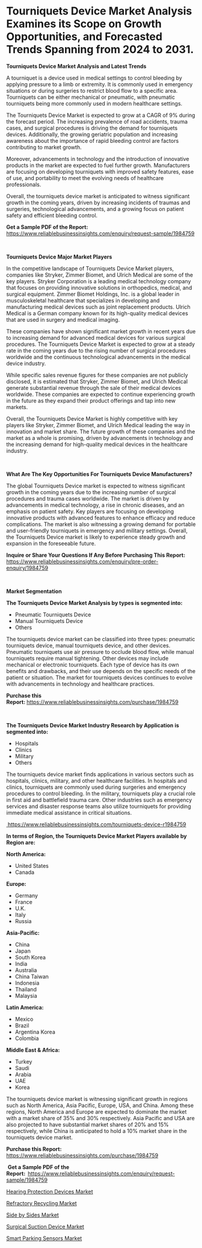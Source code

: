 <p><h1>Tourniquets Device Market Analysis Examines its Scope on Growth Opportunities, and Forecasted Trends Spanning from 2024 to 2031.</h1></p><p><strong>Tourniquets Device Market Analysis and Latest Trends</strong></p>
<p><p>A tourniquet is a device used in medical settings to control bleeding by applying pressure to a limb or extremity. It is commonly used in emergency situations or during surgeries to restrict blood flow to a specific area. Tourniquets can be either mechanical or pneumatic, with pneumatic tourniquets being more commonly used in modern healthcare settings.</p><p>The Tourniquets Device Market is expected to grow at a CAGR of 9% during the forecast period. The increasing prevalence of road accidents, trauma cases, and surgical procedures is driving the demand for tourniquets devices. Additionally, the growing geriatric population and increasing awareness about the importance of rapid bleeding control are factors contributing to market growth.</p><p>Moreover, advancements in technology and the introduction of innovative products in the market are expected to fuel further growth. Manufacturers are focusing on developing tourniquets with improved safety features, ease of use, and portability to meet the evolving needs of healthcare professionals.</p><p>Overall, the tourniquets device market is anticipated to witness significant growth in the coming years, driven by increasing incidents of traumas and surgeries, technological advancements, and a growing focus on patient safety and efficient bleeding control.</p></p>
<p><strong>Get a Sample PDF of the Report:&nbsp;</strong> <a href="https://www.reliablebusinessinsights.com/enquiry/request-sample/1984759">https://www.reliablebusinessinsights.com/enquiry/request-sample/1984759</a></p>
<p>&nbsp;</p>
<p><strong>Tourniquets Device Major Market Players</strong></p>
<p><p>In the competitive landscape of Tourniquets Device Market players, companies like Stryker, Zimmer Biomet, and Ulrich Medical are some of the key players. Stryker Corporation is a leading medical technology company that focuses on providing innovative solutions in orthopedics, medical, and surgical equipment. Zimmer Biomet Holdings, Inc. is a global leader in musculoskeletal healthcare that specializes in developing and manufacturing medical devices such as joint replacement products. Ulrich Medical is a German company known for its high-quality medical devices that are used in surgery and medical imaging.</p><p>These companies have shown significant market growth in recent years due to increasing demand for advanced medical devices for various surgical procedures. The Tourniquets Device Market is expected to grow at a steady rate in the coming years due to the rising number of surgical procedures worldwide and the continuous technological advancements in the medical device industry.</p><p>While specific sales revenue figures for these companies are not publicly disclosed, it is estimated that Stryker, Zimmer Biomet, and Ulrich Medical generate substantial revenue through the sale of their medical devices worldwide. These companies are expected to continue experiencing growth in the future as they expand their product offerings and tap into new markets.</p><p>Overall, the Tourniquets Device Market is highly competitive with key players like Stryker, Zimmer Biomet, and Ulrich Medical leading the way in innovation and market share. The future growth of these companies and the market as a whole is promising, driven by advancements in technology and the increasing demand for high-quality medical devices in the healthcare industry.</p></p>
<p>&nbsp;</p>
<p><strong>What Are The Key Opportunities For Tourniquets Device Manufacturers?</strong></p>
<p><p>The global Tourniquets Device market is expected to witness significant growth in the coming years due to the increasing number of surgical procedures and trauma cases worldwide. The market is driven by advancements in medical technology, a rise in chronic diseases, and an emphasis on patient safety. Key players are focusing on developing innovative products with advanced features to enhance efficacy and reduce complications. The market is also witnessing a growing demand for portable and user-friendly tourniquets in emergency and military settings. Overall, the Tourniquets Device market is likely to experience steady growth and expansion in the foreseeable future.</p></p>
<p><strong>Inquire or Share Your Questions If Any Before Purchasing This Report:</strong> <a href="https://www.reliablebusinessinsights.com/enquiry/pre-order-enquiry/1984759">https://www.reliablebusinessinsights.com/enquiry/pre-order-enquiry/1984759</a></p>
<p>&nbsp;</p>
<p><strong>Market Segmentation</strong></p>
<p><strong>The Tourniquets Device Market Analysis by types is segmented into:</strong></p>
<p><ul><li>Pneumatic Tourniquets Device</li><li>Manual Tourniquets Device</li><li>Others</li></ul></p>
<p><p>The tourniquets device market can be classified into three types: pneumatic tourniquets device, manual tourniquets device, and other devices. Pneumatic tourniquets use air pressure to occlude blood flow, while manual tourniquets require manual tightening. Other devices may include mechanical or electronic tourniquets. Each type of device has its own benefits and drawbacks, and their use depends on the specific needs of the patient or situation. The market for tourniquets devices continues to evolve with advancements in technology and healthcare practices.</p></p>
<p><strong>Purchase this Report:&nbsp;</strong><a href="https://www.reliablebusinessinsights.com/purchase/1984759">https://www.reliablebusinessinsights.com/purchase/1984759</a></p>
<p>&nbsp;</p>
<p><strong>The Tourniquets Device Market Industry Research by Application is segmented into:</strong></p>
<p><ul><li>Hospitals</li><li>Clinics</li><li>Military</li><li>Others</li></ul></p>
<p><p>The tourniquets device market finds applications in various sectors such as hospitals, clinics, military, and other healthcare facilities. In hospitals and clinics, tourniquets are commonly used during surgeries and emergency procedures to control bleeding. In the military, tourniquets play a crucial role in first aid and battlefield trauma care. Other industries such as emergency services and disaster response teams also utilize tourniquets for providing immediate medical assistance in critical situations.</p></p>
<p><a href="https://www.reliablebusinessinsights.com/tourniquets-device-r1984759">&nbsp;https://www.reliablebusinessinsights.com/tourniquets-device-r1984759</a></p>
<p><strong>In terms of Region, the Tourniquets Device Market Players available by Region are:</strong></p>
<p>
    <p> <strong> North America: </strong>
        <ul>
            <li>United States</li>
            <li>Canada</li>
        </ul>
        </p> 
    <p> <strong> Europe: </strong>
        <ul>
            <li>Germany</li>
            <li>France</li>
            <li>U.K.</li>
            <li>Italy</li>
            <li>Russia</li>
        </ul>
        </p> 
    <p> <strong> Asia-Pacific: </strong>
        <ul>
            <li>China</li>
            <li>Japan</li>
            <li>South Korea</li>
            <li>India</li>
            <li>Australia</li>
            <li>China Taiwan</li>
            <li>Indonesia</li>
            <li>Thailand</li>
            <li>Malaysia</li>
        </ul>
        </p> 
    <p> <strong> Latin America: </strong>
        <ul>
            <li>Mexico</li>
            <li>Brazil</li>
            <li>Argentina Korea</li>
            <li>Colombia</li>
        </ul>
        </p> 
    <p> <strong> Middle East & Africa: </strong>
        <ul>
            <li>Turkey</li>
            <li>Saudi</li>
            <li>Arabia</li>
            <li>UAE</li>
            <li>Korea</li>
        </ul>
    </p>
    </p>
<p><p>The tourniquets device market is witnessing significant growth in regions such as North America, Asia Pacific, Europe, USA, and China. Among these regions, North America and Europe are expected to dominate the market with a market share of 35% and 30% respectively. Asia Pacific and USA are also projected to have substantial market shares of 20% and 15% respectively, while China is anticipated to hold a 10% market share in the tourniquets device market.</p></p>
<p><strong>Purchase this Report: </strong><a href="https://www.reliablebusinessinsights.com/purchase/1984759">https://www.reliablebusinessinsights.com/purchase/1984759</a></p>
<p>&nbsp;<strong>Get a Sample PDF of the Report:&nbsp;&nbsp;</strong><a href="https://www.reliablebusinessinsights.com/enquiry/request-sample/1984759">https://www.reliablebusinessinsights.com/enquiry/request-sample/1984759</a></p>
<p><strong></strong></p>
<p><p><a href="https://github.com/lairestrong/Market-Research-Report-List-1/blob/main/hearing-protection-devices-market.md">Hearing Protection Devices Market</a></p><p><a href="https://issuu.com/reportprime-2/docs/refractory-recycling-market-size-2030.pptx">Refractory Recycling Market</a></p><p><a href="https://www.linkedin.com/pulse/global-side-sides-market-size-trends-analysis-regional-of79e?trackingId=tBMoBTX%2BSgiktjd8nWQZCg%3D%3D">Side by Sides Market</a></p><p><a href="https://github.com/drzsklfn31/Market-Research-Report-List-1/blob/main/surgical-suction-device-market.md">Surgical Suction Device Market</a></p><p><a href="https://www.linkedin.com/pulse/global-smart-parking-sensors-market-opportunities-forecast-xet8e?trackingId=p49bfrwcTqOAStIXgmLnxw%3D%3D">Smart Parking Sensors Market</a></p></p>